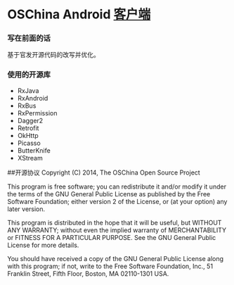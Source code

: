 # OSChina Android [客户端](http://www.oschina.net/app/)

### 写在前面的话
基于官发开源代码的改写并优化。

### 使用的开源库
* RxJava
* RxAndroid
* RxBus
* RxPermission
* Dagger2
* Retrofit
* OkHttp
* Picasso
* ButterKnife
* XStream

##开源协议
 Copyright (C) 2014, The OSChina Open Source Project

This program is free software; you can redistribute it and/or modify
it under the terms of the GNU General Public License as published by
the Free Software Foundation; either version 2 of the License, or
(at your option) any later version.

This program is distributed in the hope that it will be useful,
but WITHOUT ANY WARRANTY; without even the implied warranty of
MERCHANTABILITY or FITNESS FOR A PARTICULAR PURPOSE.  See the
GNU General Public License for more details.

You should have received a copy of the GNU General Public License along
with this program; if not, write to the Free Software Foundation, Inc.,
51 Franklin Street, Fifth Floor, Boston, MA 02110-1301 USA.
